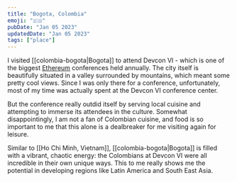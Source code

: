 ```yaml
---
title: "Bogota, Colombia"
emoji: "🇨🇴"
pubDate: "Jan 05 2023"
updatedDate: "Jan 05 2023"
tags: ["place"]
---
```


I visited [[colombia-bogota|Bogota]] to attend Devcon VI - which is one of the biggest [Ethereum](https://ethereum.org/) conferences held annually. The city itself is beautifully situated in a valley surrounded by mountains, which meant some pretty cool views. Since I was only there for a conference, unfortunately, most of my time was actually spent at the Devcon VI conference center.

But the conference really outdid itself by serving local cuisine and attempting to immerse its attendees in the culture. Somewhat disappointingly, I am not a fan of Colombian cuisine, and food is so important to me that this alone is a dealbreaker for me visiting again for leisure.

Similar to [[Ho Chi Minh, Vietnam]], [[colombia-bogota|Bogota]] is filled with a vibrant, chaotic energy: the Colombians at Devcon VI were all incredible in their own unique ways. This to me really shows me the potential in developing regions like Latin America and South East Asia.


